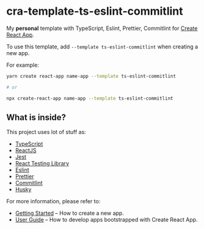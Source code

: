 # cra-template-ts-eslint-commitlint

My <strong>personal</strong> template with TypeScript, Eslint, Prettier, Commitlint for 
[Create React App](https://github.com/facebook/create-react-app).

To use this template, add `--template ts-eslint-commitlint` when creating a new app.

For example:

```sh
yarn create react-app name-app --template ts-eslint-commitlint

# or

npx create-react-app name-app --template ts-eslint-commitlint
```

## What is inside?

This project uses lot of stuff as:

- [TypeScript](https://www.typescriptlang.org/)
- [ReactJS](https://reactjs.org/)
- [Jest](https://jestjs.io/)
- [React Testing Library](https://testing-library.com/docs/react-testing-library/intro)
- [Eslint](https://eslint.org/)
- [Prettier](https://prettier.io/)
- [Commitlint](https://commitlint.js.org/)
- [Husky](https://typicode.github.io/husky/)

For more information, please refer to:

- [Getting Started](https://create-react-app.dev/docs/getting-started) – How to create a new app.
- [User Guide](https://create-react-app.dev) – How to develop apps bootstrapped with Create React App.
